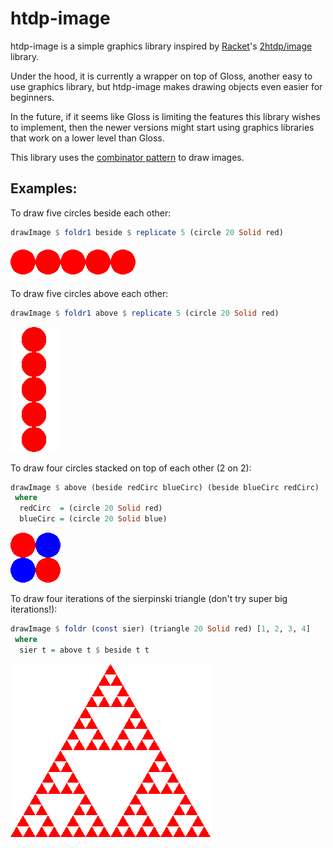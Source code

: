 # htdp-image

htdp-image is a simple graphics library inspired by [Racket](https://racket-lang.org/)'s [2htdp/image](https://docs.racket-lang.org/teachpack/2htdpimage.html) library.

Under the hood, it is currently a wrapper on top of Gloss, another easy to use graphics library, but htdp-image
makes drawing objects even easier for beginners.

In the future, if it seems like Gloss is limiting the features this library wishes
to implement, then the newer versions might start using graphics libraries that
work on a lower level than Gloss.

This library uses the [combinator pattern](https://wiki.haskell.org/Combinator_pattern) to draw images.

## Examples:

To draw five circles beside each other:

```haskell
drawImage $ foldr1 beside $ replicate 5 (circle 20 Solid red)
```

![alt text](https://raw.githubusercontent.com/trajafri/htdp-image/master/example-images/beside.png "Four circles beside each other")


To draw five circles above each other:

```haskell
drawImage $ foldr1 above $ replicate 5 (circle 20 Solid red)
```
 
![alt text](https://raw.githubusercontent.com/trajafri/htdp-image/master/example-images/above.png "Four circles above each other")


To draw four circles stacked on top of each other (2 on 2):

```haskell
drawImage $ above (beside redCirc blueCirc) (beside blueCirc redCirc)
 where
  redCirc  = (circle 20 Solid red)
  blueCirc = (circle 20 Solid blue)
```

![alt text](https://raw.githubusercontent.com/trajafri/htdp-image/master/example-images/above-beside.png "Two circles stacked on each other")


To draw four iterations of the sierpinski triangle (don't try super big iterations!):

```haskell
drawImage $ foldr (const sier) (triangle 20 Solid red) [1, 2, 3, 4]
 where
  sier t = above t $ beside t t
```

![alt text](https://raw.githubusercontent.com/trajafri/htdp-image/master/example-images/sierpinski.png "Sierpinski 4")

